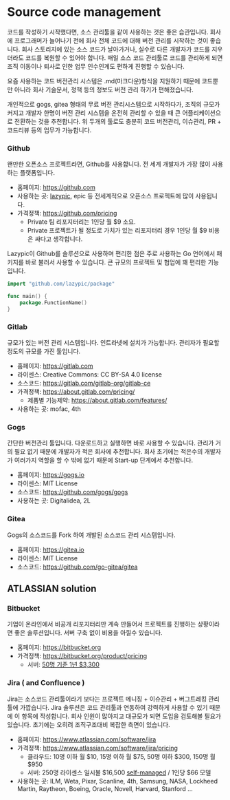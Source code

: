 # Source code management
코드를 작성하기 시작했다면, 소스 관리툴을 같이 사용하는 것은 좋은 습관입니다.
회사에 프로그래머가 늘어나기 전에 회사 전체 코드에 대해 버전 관리를 시작하는 것이 좋습니다.
회사 스토리지에 있는 소스 코드가 날아가거나, 실수로 다른 개발자가 코드를 지우더라도 코드를 복원할 수 있어야 합니다.
매일 소스 코드 관리툴로 코드를 관리하게 되면 조직 이동이나 퇴사로 인한 업무 인수인계도 편하게 진행할 수 있습니다.

요즘 사용하는 코드 버전관리 시스템은 .md(마크다운)형식을 지원하기 때문에 코드뿐만 아니라 회사 기술문서, 정책 등의 정보도 버전 관리 하기가 편해졌습니다.

개인적으로 gogs, gitea 형태의 무료 버전 관리시스템으로 시작하다가, 조직의 규모가 커지고 개발자 한명이 버전 관리 시스템을 온전히 관리할 수 있을 때 큰 어플리케이션으로 전환하는 것을 추천합니다. 위 두개의 툴로도 충분히 코드 버전관리, 이슈관리, PR + 코드리뷰 등의 업무가 가능합니다.

### Github
왠만한 오픈소스 프로젝트라면, Github를 사용합니다.
전 세계 개발자가 가장 많이 사용하는 플랫폼입니다.

- 홈페이지: https://github.com
- 사용하는 곳: [lazypic](https://github.com/lazypic), epic 등 전세계적으로 오픈소스 프로젝트에 많이 사용됩니다.
- 가격정책: https://github.com/pricing
    - Private 팀 리포지터리는 1인당 월 $9 소요.
    - Private 프로젝트가 될 정도로 가치가 있는 리포지터리 경우 1인당 월 $9 비용은 싸다고 생각합니다.

Lazypic이 Github를 솔루션으로 사용하며 편리한 점은 주로 사용하는 Go 언어에서 패키지를 바로 불러서 사용할 수 있습니다.
큰 규모의 프로젝트 및 협업에 꽤 편리한 기능입니다.

```go
import "github.com/lazypic/package"

func main() {
    package.FunctionName()
}
```

### Gitlab
규모가 있는 버전 관리 시스템입니다. 인트라넷에 설치가 가능합니다.
관리자가 필요할 정도의 규모를 가진 툴입니다.

- 홈페이지: https://gitlab.com
- 라이센스: Creative Commons: CC BY-SA 4.0 license
- 소스코드: https://gitlab.com/gitlab-org/gitlab-ce
- 가격정책: https://about.gitlab.com/pricing/
    - 제품별 기능제약: https://about.gitlab.com/features/
- 사용하는 곳: mofac, 4th

### Gogs
간단한 버전관리 툴입니다. 다운로드하고 실행하면 바로 사용할 수 있습니다. 관리가 거의 필요 없기 때문에 개발자가 적은 회사에 추천합니다.
회사 초기에는 적은수의 개발자가 여러가지 역할을 할 수 밖에 없기 때문에 Start-up 단계에서 추천합니다.

- 홈페이지: https://gogs.io
- 라이센스: MIT License
- 소스코드: https://github.com/gogs/gogs
- 사용하는 곳: Digitalidea, 2L

### Gitea
Gogs의 소스코드를 Fork 하여 개발된 소스코드 관리 시스템입니다.

- 홈페이지: https://gitea.io
- 라이센스: MIT License
- 소스코드: https://github.com/go-gitea/gitea

## ATLASSIAN solution

### Bitbucket
기업이 온라인에서 비공개 리포지터리만 계속 만들어서 프로젝트를 진행하는 상황이라면 좋은 솔루션입니다.
서버 구축 없이 비용을 아낄수 있습니다.

- 홈페이지: https://bitbucket.org
- 가격정책: https://bitbucket.org/product/pricing
    - 서버: [50명 기준 1년 $3,300](https://www.atlassian.com/software/bitbucket/pricing?tab=self-managed)

### Jira ( and Confluence )
Jira는 소스코드 관리툴이라기 보다는 프로젝트 메니징 + 이슈관리 + 버그트레킹 관리 툴에 가깝습니다.
Jira 솔루션은 코드 관리툴과 연동하여 강력하게 사용할 수 있기 때문에 이 항목에 작성합니다.
회사 인원이 많아지고 대규모가 되면 도입을 검토해볼 필요가 있습니다.
초기에는 오히려 조직구조대비 복잡한 측면이 있습니다.

- 홈페이지: https://www.atlassian.com/software/jira
- 가격정책: https://www.atlassian.com/software/jira/pricing
    - 클라우드: 10명 이하 월 $10, 15명 이하 월 $75, 50명 이하 $300, 150명 월 $950
    - 서버: 250명 라이센스 일시불 $16,500 [self-managed](https://www.atlassian.com/software/jira/pricing?tab=self-managed) / 1인당 $66 모델
- 사용하는 곳: ILM, Weta, Pixar, Scanline, 4th, Samsung, NASA, Lockheed Martin, Raytheon, Boeing, Oracle, Novell, Harvard, Stanford ...